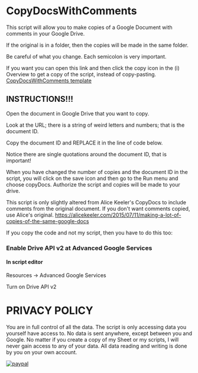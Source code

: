 # CopyDocsWithComments
This script will allow you to make copies of a Google Document with comments in your Google Drive.

If the original is in a folder, then the copies will be made in the same folder.

Be careful of what you change. Each semicolon is very important.

If you want you can open this link and then click the copy icon in the (i) Overview to get a copy of the script, instead of copy-pasting.
[CopyDocsWithComments template](https://script.google.com/d/1UI1YqxOlEYiTRwPxkhuZwSt9YfU2nkXdvDuDB5T12IFw2kzPPe9SwQiI/edit)

## INSTRUCTIONS!!!

Open the document in Google Drive that you want to copy.

Look at the URL; there is a string of weird letters and numbers; that is the document ID.

Copy the document ID and REPLACE it in the line of code below.

Notice there are single quotations around the document ID, that is important!

When you have changed the number of copies and the document ID in the script, 
you will click on the save icon and then go to the Run menu and choose copyDocs.
Authorize the script and copies will be made to your drive.

This script is only slightly altered from Alice Keeler's CopyDocs to include comments 
from the original document. If you don't want comments copied, use Alice's original.
https://alicekeeler.com/2015/07/11/making-a-lot-of-copies-of-the-same-google-docs

If you copy the code and not my script, then you have to do this too:

### Enable Drive API v2 at Advanced Google Services
#### In script editor

Resources -> Advanced Google Services

Turn on Drive API v2

# PRIVACY POLICY

You are in full control of all the data.
The script is only accessing data you yourself have access to.
No data is sent anywhere, except between you and Google.
No matter if you create a copy of my Sheet or my scripts, I will never gain access to any of your data. All data reading and writing is done by you on your own account.

[![paypal](https://www.paypalobjects.com/en_US/i/btn/btn_donateCC_LG.gif)](https://www.paypal.me/NoSubstitute)
